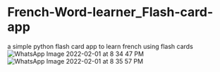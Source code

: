 # French-Word-learner_Flash-card-app
a simple python flash card app to learn french using flash cards 
![WhatsApp Image 2022-02-01 at 8 34 47 PM](https://user-images.githubusercontent.com/64857573/151993799-c6959f3b-50eb-42c6-a2eb-b5acc0b44336.jpeg)
![WhatsApp Image 2022-02-01 at 8 35 57 PM](https://user-images.githubusercontent.com/64857573/151993894-058f7b3d-0e33-4c10-bdb3-a8f0ae46d4c2.jpeg)
